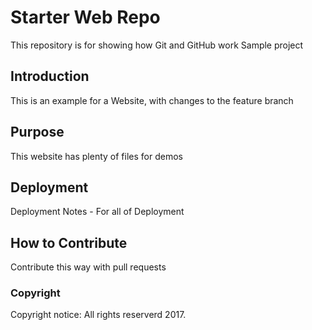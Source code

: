 # Starter Web Repo

This repository is for showing how Git and GitHub work
Sample project

## Introduction

This is an example for a Website, with changes to the feature branch

## Purpose

This website has plenty of files for demos

## Deployment

Deployment Notes - For all of Deployment

## How to Contribute
Contribute this way with pull requests

### Copyright
Copyright notice: All rights reserverd 2017.